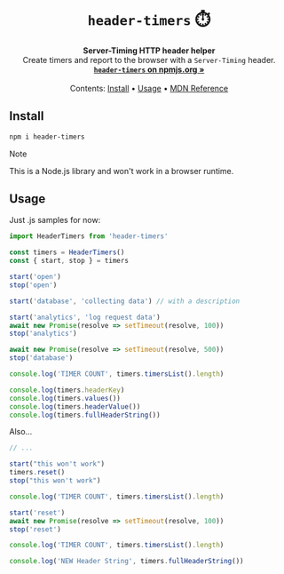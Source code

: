 <h1 align="center"><code>header-timers</code> ⏱️</h1>

<p align="center">
  <strong>Server-Timing HTTP header helper</strong><br>
  Create timers and report to the browser with a <code>Server-Timing</code> header.<br>
  <a href="https://www.npmjs.com/package/header-timers"><strong><code>header-timers</code> on npmjs.org »</strong></a><br>
  <br>
  Contents:
  <a href="#Install">Install</a>
  •
  <a href="#Usage">Usage</a>
  •
  <a href="https://developer.mozilla.org/en-US/docs/Web/HTTP/Headers/Server-Timing">MDN Reference</a>
</p>

## Install

```sh
npm i header-timers
```

> [!NOTE]  
> This is a Node.js library and won't work in a browser runtime.

## Usage

Just .js samples for now:

```js
import HeaderTimers from 'header-timers'

const timers = HeaderTimers()
const { start, stop } = timers

start('open')
stop('open')

start('database', 'collecting data') // with a description

start('analytics', 'log request data')
await new Promise(resolve => setTimeout(resolve, 100))
stop('analytics')

await new Promise(resolve => setTimeout(resolve, 500))
stop('database')

console.log('TIMER COUNT', timers.timersList().length)

console.log(timers.headerKey)
console.log(timers.values())
console.log(timers.headerValue())
console.log(timers.fullHeaderString())
```

Also...

```js
// ...

start("this won't work")
timers.reset()
stop("this won't work")

console.log('TIMER COUNT', timers.timersList().length)

start('reset')
await new Promise(resolve => setTimeout(resolve, 100))
stop('reset')

console.log('TIMER COUNT', timers.timersList().length)

console.log('NEW Header String', timers.fullHeaderString())
```
